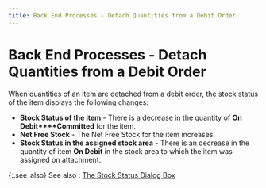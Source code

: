 ```yaml
---
title: Back End Processes - Detach Quantities from a Debit Order
---
```


# Back End Processes - Detach Quantities from a Debit Order


When quantities of an item are detached from a debit order, the stock  status of the item displays the following changes:

- **Stock 
 Status of the item** - There is a decrease in the quantity of **On** **Debit****Committed** for the item.
- **Net 
 Free Stock** - The Net Free Stock for the item increases.
- **Stock 
 Status in the assigned stock area** - There is an decrease in the  quantity of item **On Debit** in the  stock area to which the item was assigned on attachment.



{:.see_also}
See also
: [The  Stock Status Dialog Box]({{site.mi_chm}}/misc/the_item_stock_status_dialog_box.html)
